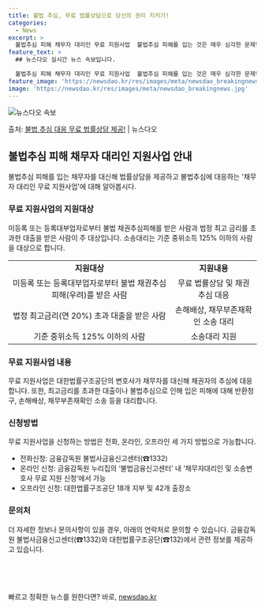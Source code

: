 ```yaml
---
title: 불법 추심, 무료 법률상담으로 당신의 권리 지키기!
categories:
  - News
excerpt: >
  불법추심 피해 채무자 대리인 무료 지원사업  불법추심 피해를 입는 것은 매우 심각한 문제입니다. 이를 해결하…
feature_text: >
  ## 뉴스다오 실시간 뉴스 속보입니다.

  불법추심 피해 채무자 대리인 무료 지원사업  불법추심 피해를 입는 것은 매우 심각한 문제입니다. 이를 해결하…
feature_image: 'https://newsdao.kr/res/images/meta/newsdao_breakingnews.jpg'
image: 'https://newsdao.kr/res/images/meta/newsdao_breakingnews.jpg'
---
```


![뉴스다오 속보](https://newsdao.kr/res/images/meta/newsdao_breakingnews.jpg)

<p>출처: <a href="https://newsdao.kr/4437" rel="dofollow">불법 추심 대응 무료 법률상담 제공!</a> | 뉴스다오</p>

<h2 data-ke-size="size26">불법추심 피해 채무자 대리인 지원사업 안내</h2>
<p data-ke-size="size16">불법추심 피해를 입는 채무자를 대신해 법률상담을 제공하고 불법추심에 대응하는 '채무자 대리인 무료 지원사업'에 대해 알아봅시다.</p>

<h3>무료 지원사업의 지원대상</h3>
<p data-ke-size="size16">미등록 또는 등록대부업자로부터 불법 채권추심피해를 받은 사람과 법정 최고 금리를 초과한 대출을 받은 사람이 주 대상입니다. 소송대리는 기준 중위소득 125% 이하의 사람을 대상으로 합니다.</p>

<table>
    <tr>
        <td style="text-align: center; height: 17px;"><b>지원대상</b></td>
        <td style="text-align: center; height: 17px;"><b>지원내용</b></td>
    </tr>
    <tr>
        <td style="text-align: center; height: 17px;">미등록 또는 등록대부업자로부터 불법 채권추심피해(우려)를 받은 사람</td>
        <td style="text-align: center; height: 17px;">무료 법률상담 및 채권 추심 대응</td>
    </tr>
    <tr>
        <td style="text-align: center; height: 17px;">법정 최고금리(연 20%) 초과 대출을 받은 사람</td>
        <td style="text-align: center; height: 17px;">손해배상, 채무부존재확인 소송 대리</td>
    </tr>
    <tr>
        <td style="text-align: center; height: 17px;">기준 중위소득 125% 이하의 사람</td>
        <td style="text-align: center; height: 17px;">소송대리 지원</td>
    </tr>
</table>

<h3>무료 지원사업 내용</h3>
<p data-ke-size="size16">무료 지원사업은 대한법률구조공단의 변호사가 채무자를 대신해 채권자의 추심에 대응합니다. 또한, 최고금리를 초과한 대출이나 불법추심으로 인해 입은 피해에 대해 반환청구, 손해배상, 채무부존재확인 소송 등을 대리합니다.</p>

<h3>신청방법</h3>
<p data-ke-size="size16">무료 지원사업을 신청하는 방법은 전화, 온라인, 오프라인 세 가지 방법으로 가능합니다.</p>
<ul>
    <li>전화신청: 금융감독원 불법사금융신고센터(☎1332)</li>
    <li>온라인 신청: 금융감독원 누리집의 ‘불법금융신고센터’ 내 ‘채무자대리인 및 소송변호사 무료 지원 신청’에서 가능</li>
    <li>오프라인 신청: 대한법률구조공단 18개 지부 및 42개 출장소</li>
</ul>

<h3>문의처</h3>
<p data-ke-size="size16">더 자세한 정보나 문의사항이 있을 경우, 아래의 연락처로 문의할 수 있습니다. 금융감독원 불법사금융신고센터(☎1332)와 대한법률구조공단(☎132)에서 관련 정보를 제공하고 있습니다.</p>

<p data-ke-size="size16">&nbsp;</p>
<p data-ke-size="size16">&nbsp;</p> 

빠르고 정확한 뉴스를 원한다면? 바로, <a href="https://newsdao.kr" rel="dofollow">newsdao.kr</a>


